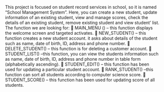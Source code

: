 This project is focused on student record services in 
school, so it is named “School Management System”.
Here, you can create a new student, update 
information of an existing student, view and manage 
scores, check the details of an existing student, 
remove existing student and view student’ list.
The function we are looking for:
 MAIN_MENU () – this function displays the 
welcome screen and targeted activates.
 NEW_STUDENT() – this function creates a 
new student account. it asks about details of the 
student such as name, date of birth, ID, address 
and phone number. 
 DELETE_STUDENT() – this function is for 
deleting a customer account.
 STUDENT_LIST() –this function, you can view 
the students information such as name, date of 
birth, ID, address and phone number in table 
form (alphabetically ascending).
 STUDENT_EDIT() – this function has been used 
for updating a particular student account.
 RANK_STUDENT() –this function can sort all 
students according to computer science score.
 STUDENT_SCORE() – this function has been 
used for updating score of all students.
